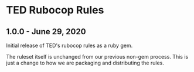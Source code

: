 # TED Rubocop Rules

## 1.0.0 - June 29, 2020

Initial release of TED's rubocop rules as a ruby gem.

The ruleset itself is unchanged from our previous non-gem process. This is just
a change to how we are packaging and distributing the rules.
